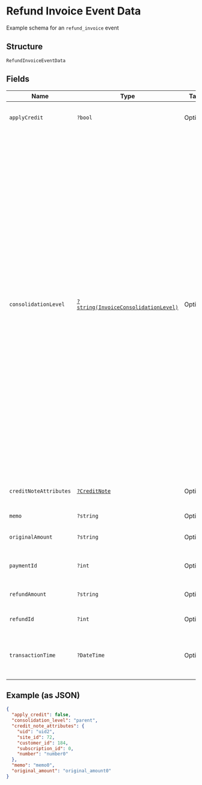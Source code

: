 
# Refund Invoice Event Data

Example schema for an `refund_invoice` event

## Structure

`RefundInvoiceEventData`

## Fields

| Name | Type | Tags | Description | Getter | Setter |
|  --- | --- | --- | --- | --- | --- |
| `applyCredit` | `?bool` | Optional | If true, credit was created and applied it to the invoice. | getApplyCredit(): ?bool | setApplyCredit(?bool applyCredit): void |
| `consolidationLevel` | [`?string(InvoiceConsolidationLevel)`](../../doc/models/invoice-consolidation-level.md) | Optional | Consolidation level of the invoice, which is applicable to invoice consolidation.  It will hold one of the following values:<br><br>* "none": A normal invoice with no consolidation.<br>* "child": An invoice segment which has been combined into a consolidated invoice.<br>* "parent": A consolidated invoice, whose contents are composed of invoice segments.<br><br>"Parent" invoices do not have lines of their own, but they have subtotals and totals which aggregate the member invoice segments.<br><br>See also the [invoice consolidation documentation](https://chargify.zendesk.com/hc/en-us/articles/4407746391835). | getConsolidationLevel(): ?string | setConsolidationLevel(?string consolidationLevel): void |
| `creditNoteAttributes` | [`?CreditNote`](../../doc/models/credit-note.md) | Optional | - | getCreditNoteAttributes(): ?CreditNote | setCreditNoteAttributes(?CreditNote creditNoteAttributes): void |
| `memo` | `?string` | Optional | The refund memo. | getMemo(): ?string | setMemo(?string memo): void |
| `originalAmount` | `?string` | Optional | The full, original amount of the refund. | getOriginalAmount(): ?string | setOriginalAmount(?string originalAmount): void |
| `paymentId` | `?int` | Optional | The ID of the payment transaction to be refunded. | getPaymentId(): ?int | setPaymentId(?int paymentId): void |
| `refundAmount` | `?string` | Optional | The amount of the refund. | getRefundAmount(): ?string | setRefundAmount(?string refundAmount): void |
| `refundId` | `?int` | Optional | The ID of the refund transaction. | getRefundId(): ?int | setRefundId(?int refundId): void |
| `transactionTime` | `?DateTime` | Optional | The time the refund was applied, in ISO 8601 format, i.e. "2019-06-07T17:20:06Z" | getTransactionTime(): ?\DateTime | setTransactionTime(?\DateTime transactionTime): void |

## Example (as JSON)

```json
{
  "apply_credit": false,
  "consolidation_level": "parent",
  "credit_note_attributes": {
    "uid": "uid2",
    "site_id": 72,
    "customer_id": 184,
    "subscription_id": 0,
    "number": "number0"
  },
  "memo": "memo0",
  "original_amount": "original_amount0"
}
```

